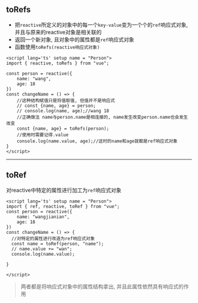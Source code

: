 ## toRefs

- 把`reactive`所定义的对象中的每一个`key-value`变为一个个的`ref`响应式对象, 并且与原来的reactive对象是相关联的
- 返回一个新对象, 且对象中的属性都是`ref`响应式对象
- 函数使用`toRefs(reactive响应式对象)`

```vue
<script lang='ts' setup name = "Person">
import { reactive, toRefs } from "vue";

const person = reactive({
    name: "wang",
    age: 18
})
const changeName = () => {
    //这种结构赋值只是将值取值, 但值并不是响应式
    // const {name, age} = person;
    // console.log(name, age);//wang 18
    //正确做法 name与person.name是相连接的, name发生改变person.name也会发生改变
    const {name, age} = toRefs(person);
    //使用时需要记得.value
    console.log(name.value, age);//这时的name和age就都是ref响应式对象
}
</script>
```

---

## toRef

对reactive中特定的属性进行加工为`ref`响应式对象

```vue
<script lang='ts' setup name = "Person">
import { ref, reactive, toRef } from "vue";
const person = reactive({
    name: "wangjianian",
    age: 18
})
const changeName = () => {
  //对特定的属性进行改造为ref响应式对象
  const name = toRef(person, "name");
  // name.value += "wan";
  console.log(name.value);
   
}

</script>
```

> 两者都是将响应式对象中的属性结构拿出, 并且此属性依然具有响应式的作用

